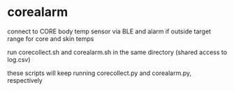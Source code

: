 # corealarm

connect to CORE body temp sensor via BLE and alarm if outside target range for core and skin temps

run corecollect.sh and corealarm.sh in the same directory (shared access to log.csv)

these scripts will keep running corecollect.py and corealarm.py, respectively

